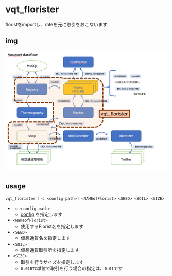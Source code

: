 vqt_florister
===
floristをimportし、rateを元に取引をおこないます

## img

![img](../media/vqt_florister.png)

## usage
```
vqt_florister [-c <config path>] <NAMEofFlorist> <SEED> <SOIL> <SIZE>
```

* `-c <config path>`
	* [config](../../../var.in/service/vouquet/etc/vouquet.conf) を指定します
* `<NameofFlorist>`
	* 使用するFlorist名を指定します
* `<SEED>`
	* 仮想通貨名を指定します
* `<SOIL>`
	* 仮想通貨取引所を指定します
* `<SIZE>`
	* 取引を行うサイズを指定します
	* `0.01BTC`単位で取引を行う場合の指定は、`0.01`です

